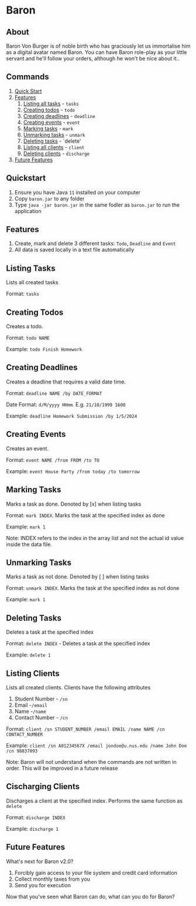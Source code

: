 # Baron

## About
Baron Von Burger is of noble birth who has graciously let us immortalise him as a digital avatar named Baron.
You can have Baron role-play as your little servant and he'll follow your orders, although he won't be nice about it..

## Commands
1. [Quick Start](#quickstart)
2. [Features](#features)
   1. [Listing all tasks](#listing-tasks) - `tasks`
   2. [Creating todos](#creating-todos) - `todo`
   3. [Creating deadlines](#creating-deadlines) - `deadline`
   4. [Creating events](#creating-events) - `event`
   5. [Marking tasks](#marking-tasks) - `mark`
   6. [Unmarking tasks](#unmarking-tasks) - `unmark`
   7. [Deleting tasks](#deleting-tasks) - `delete'
   8. [Listing all clients](#listing-clients) - `client`
   9. [Deleting clients](#deleting-clients) - `discharge`
3. [Future Features](#future-features)

## Quickstart
1. Ensure you have Java `11` installed on your computer
2. Copy `baron.jar` to any folder
3. Type `java -jar baron.jar` in the same fodler as `baron.jar` to run the application

## Features
1. Create, mark and delete 3 different tasks: `Todo`, `Deadline` and `Event`
2. All data is saved locally in a text file automatically

## Listing Tasks
Lists all created tasks

Format: `tasks`

## Creating Todos
Creates a todo.

Format: `todo NAME`

Example: `todo Finish Homework`

## Creating Deadlines
Creates a deadline that requires a valid date time.

Format: `deadline NAME /by DATE_FORMAT`

Date Format: `d/M/yyyy HHmm`. E.g. `21/10/1999 1600`

Example: `deadline Homework Submission /by 1/5/2024`

## Creating Events
Creates an event.

Format: `event NAME /from FROM /to TO`

Example: `event House Party /from today /to tomorrow`

## Marking Tasks
Marks a task as done. Denoted by [x] when listing tasks

Format: `mark INDEX`. Marks the task at the specified index as done

Example: `mark 1`

Note: INDEX refers to the index in the array list and not the actual id value inside the data file.

## Unmarking Tasks
Marks a task as not done. Denoted by [ ] when listing tasks

Format: `unmark INDEX`. Marks the task at the specified index as not done

Example: `mark 1`

## Deleting Tasks
Deletes a task at the specified index

Format: `delete INDEX` - Deletes a task at the specified index

Example: `delete 1`

## Listing Clients
Lists all created clients. Clients have the following attributes
1. Student Number - `/sn`
2. Email -`/email`
3. Name -`/name`
4. Contact Number - `/cn`

Format: `client /sn STUDENT_NUMBER /email EMAIL /name NAME /cn CONTACT_NUMBER`

Example: `client /sn A01234567X /email jondoe@u.nus.edu /name John Doe /cn 98837093`

Note: Baron will not understand when the commands are not written in order. This will be improved in a future
release

## Cischarging Clients
Discharges a client at the specified index.  Performs the same function as `delete`

Format: `discharge INDEX`

Example: `discharge 1`

## Future Features
What's next for Baron v2.0?
1. Forcibly gain access to your file system and credit card information
2. Collect monthly taxes from you
3. Send you for execution

Now that you've seen what Baron can do, what can you do for Baron?